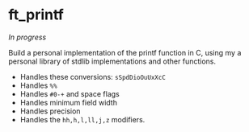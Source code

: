# ft_printf
_In progress_

Build a personal implementation of the printf function in C, using my a personal library of stdlib implementations and other functions.
* Handles these conversions: `sSpdDioOuUxXcC`
* Handles `%%`
* Handles `#0-+` and space flags
* Handles minimum field width
* Handles precision
* Handles the `hh,h,l,ll,j,z` modifiers.
